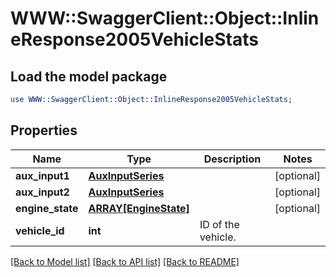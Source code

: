 # WWW::SwaggerClient::Object::InlineResponse2005VehicleStats

## Load the model package
```perl
use WWW::SwaggerClient::Object::InlineResponse2005VehicleStats;
```

## Properties
Name | Type | Description | Notes
------------ | ------------- | ------------- | -------------
**aux_input1** | [**AuxInputSeries**](AuxInputSeries.md) |  | [optional] 
**aux_input2** | [**AuxInputSeries**](AuxInputSeries.md) |  | [optional] 
**engine_state** | [**ARRAY[EngineState]**](EngineState.md) |  | [optional] 
**vehicle_id** | **int** | ID of the vehicle. | 

[[Back to Model list]](../README.md#documentation-for-models) [[Back to API list]](../README.md#documentation-for-api-endpoints) [[Back to README]](../README.md)


